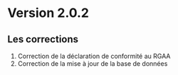 # Version 2.0.2

## Les corrections

1. Correction de la déclaration de conformité au RGAA
2. Correction de la mise à jour de la base de données
